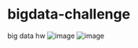 # bigdata-challenge
big data hw
![image](https://user-images.githubusercontent.com/88738293/151043812-afd70969-b026-4e76-880e-96f6a4159f97.png)
![image](https://user-images.githubusercontent.com/88738293/151045308-f508b1b9-1d9e-4ad7-b364-0e4249985554.png)
